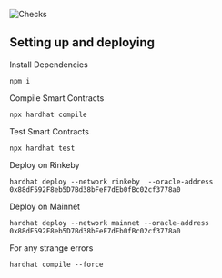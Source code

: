 ![Checks](https://github.com/tellor-io/lens/workflows/Checks/badge.svg)

## Setting up and deploying

Install Dependencies
```
npm i
```
Compile Smart Contracts
```
npx hardhat compile
```
Test Smart Contracts
```
npx hardhat test
```

Deploy on Rinkeby
```
hardhat deploy --network rinkeby  --oracle-address 0x88dF592F8eb5D7Bd38bFeF7dEb0fBc02cf3778a0
```


Deploy on Mainnet
```
hardhat deploy --network mainnet --oracle-address 0x88dF592F8eb5D7Bd38bFeF7dEb0fBc02cf3778a0
```

For any strange errors
```
hardhat compile --force
```